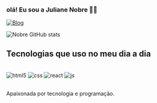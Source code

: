 
### olá! Eu sou a Juliane Nobre 🖐🏾

[![Blog](https://img.shields.io/badge/LinkedIn-0077B5?style=for-the-badge&logo=linkedin&logoColor=white)](https://sujeitoprogramador.com)

![Nobre GitHub stats](https://github-readme-stats.vercel.app/api?username=JulianeNobre13&show_icons=true&theme=dracula)




## Tecnologias que uso no meu dia a dia

<div style="display: inline_block"><br/>
<img align="center" alt="html5" src="https://img.shields.io/badge/HTML5-E34F26?style=for-the-badge&logo=html5&logoColor=white" />
<img align="center" alt="css" src="https://img.shields.io/badge/CSS-239120?&style=for-the-badge&logo=css3&logoColor=white" />
<img align="center" alt="react" src="https://img.shields.io/badge/React-20232A?style=for-the-badge&logo=react&logoColor=61DAFB" />
<img align="center" alt="js" src="https://img.shields.io/badge/JavaScript-323330?style=for-the-badge&logo=javascript&logoColor=F7DF1E" />
</div><br/>


Apaixonada por tecnologia e programação.
